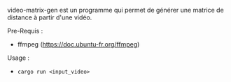 video-matrix-gen est un programme qui permet de générer une matrice de distance à partir d'une vidéo.

Pre-Requis :
- ffmpeg (https://doc.ubuntu-fr.org/ffmpeg)
  
Usage :
- `cargo run <input_video>`